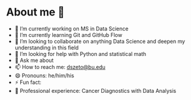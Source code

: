 # About me 👋



- 🔭 I’m currently working on MS in Data Science  
- 🌱 I’m currently learning Git and GitHub Flow 
- 👯 I’m looking to collaborate on anything Data Science and deepen my understanding in this field 
- 🤔 I’m looking for help with Python and statistical math
- 💬 Ask me about   
- 📫 How to reach me: dszeto@bu.edu
- 😄 Pronouns: he/him/his
- ⚡ Fun fact: 
- 💼 Professional experience: Cancer Diagnostics with Data Analysis 
